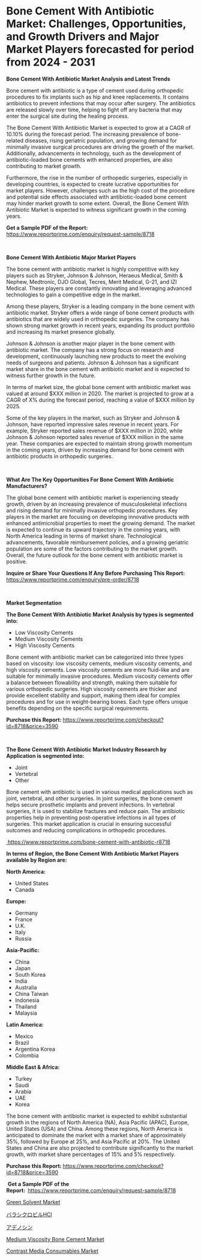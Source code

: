 <p><h1>Bone Cement With Antibiotic Market: Challenges, Opportunities, and Growth Drivers and Major Market Players forecasted for period from 2024 - 2031</h1></p><p><strong>Bone Cement With Antibiotic Market Analysis and Latest Trends</strong></p>
<p><p>Bone cement with antibiotic is a type of cement used during orthopedic procedures to fix implants such as hip and knee replacements. It contains antibiotics to prevent infections that may occur after surgery. The antibiotics are released slowly over time, helping to fight off any bacteria that may enter the surgical site during the healing process.</p><p>The Bone Cement With Antibiotic Market is expected to grow at a CAGR of 10.10% during the forecast period. The increasing prevalence of bone-related diseases, rising geriatric population, and growing demand for minimally invasive surgical procedures are driving the growth of the market. Additionally, advancements in technology, such as the development of antibiotic-loaded bone cements with enhanced properties, are also contributing to market growth.</p><p>Furthermore, the rise in the number of orthopedic surgeries, especially in developing countries, is expected to create lucrative opportunities for market players. However, challenges such as the high cost of the procedure and potential side effects associated with antibiotic-loaded bone cement may hinder market growth to some extent. Overall, the Bone Cement With Antibiotic Market is expected to witness significant growth in the coming years.</p></p>
<p><strong>Get a Sample PDF of the Report:&nbsp;</strong> <a href="https://www.reportprime.com/enquiry/request-sample/8718">https://www.reportprime.com/enquiry/request-sample/8718</a></p>
<p>&nbsp;</p>
<p><strong>Bone Cement With Antibiotic Major Market Players</strong></p>
<p><p>The bone cement with antibiotic market is highly competitive with key players such as Stryker, Johnson & Johnson, Heraeus Medical, Smith & Nephew, Medtronic, DJO Global, Tecres, Merit Medical, G-21, and IZI Medical. These players are constantly innovating and leveraging advanced technologies to gain a competitive edge in the market.</p><p>Among these players, Stryker is a leading company in the bone cement with antibiotic market. Stryker offers a wide range of bone cement products with antibiotics that are widely used in orthopedic surgeries. The company has shown strong market growth in recent years, expanding its product portfolio and increasing its market presence globally.</p><p>Johnson & Johnson is another major player in the bone cement with antibiotic market. The company has a strong focus on research and development, continuously launching new products to meet the evolving needs of surgeons and patients. Johnson & Johnson has a significant market share in the bone cement with antibiotic market and is expected to witness further growth in the future.</p><p>In terms of market size, the global bone cement with antibiotic market was valued at around $XXX million in 2020. The market is projected to grow at a CAGR of X% during the forecast period, reaching a value of $XXX million by 2025.</p><p>Some of the key players in the market, such as Stryker and Johnson & Johnson, have reported impressive sales revenue in recent years. For example, Stryker reported sales revenue of $XXX million in 2020, while Johnson & Johnson reported sales revenue of $XXX million in the same year. These companies are expected to maintain strong growth momentum in the coming years, driven by increasing demand for bone cement with antibiotic products in orthopedic surgeries.</p></p>
<p>&nbsp;</p>
<p><strong>What Are The Key Opportunities For Bone Cement With Antibiotic Manufacturers?</strong></p>
<p><p>The global bone cement with antibiotic market is experiencing steady growth, driven by an increasing prevalence of musculoskeletal infections and rising demand for minimally invasive orthopedic procedures. Key players in the market are focusing on developing innovative products with enhanced antimicrobial properties to meet the growing demand. The market is expected to continue its upward trajectory in the coming years, with North America leading in terms of market share. Technological advancements, favorable reimbursement policies, and a growing geriatric population are some of the factors contributing to the market growth. Overall, the future outlook for the bone cement with antibiotic market is positive.</p></p>
<p><strong>Inquire or Share Your Questions If Any Before Purchasing This Report:</strong> <a href="https://www.reportprime.com/enquiry/pre-order/8718">https://www.reportprime.com/enquiry/pre-order/8718</a></p>
<p>&nbsp;</p>
<p><strong>Market Segmentation</strong></p>
<p><strong>The Bone Cement With Antibiotic Market Analysis by types is segmented into:</strong></p>
<p><ul><li>Low Viscosity Cements</li><li>Medium Viscosity Cements</li><li>High Viscosity Cements</li></ul></p>
<p><p>Bone cement with antibiotic market can be categorized into three types based on viscosity: low viscosity cements, medium viscosity cements, and high viscosity cements. Low viscosity cements are more fluid-like and are suitable for minimally invasive procedures. Medium viscosity cements offer a balance between flowability and strength, making them suitable for various orthopedic surgeries. High viscosity cements are thicker and provide excellent stability and support, making them ideal for complex procedures and for use in weight-bearing bones. Each type offers unique benefits depending on the specific surgical requirements.</p></p>
<p><strong>Purchase this Report:&nbsp;</strong><a href="https://www.reportprime.com/checkout?id=8718&price=3590">https://www.reportprime.com/checkout?id=8718&price=3590</a></p>
<p>&nbsp;</p>
<p><strong>The Bone Cement With Antibiotic Market Industry Research by Application is segmented into:</strong></p>
<p><ul><li>Joint</li><li>Vertebral</li><li>Other</li></ul></p>
<p><p>Bone cement with antibiotic is used in various medical applications such as joint, vertebral, and other surgeries. In joint surgeries, the bone cement helps secure prosthetic implants and prevent infections. In vertebral surgeries, it is used to stabilize fractures and reduce pain. The antibiotic properties help in preventing post-operative infections in all types of surgeries. This market application is crucial in ensuring successful outcomes and reducing complications in orthopedic procedures.</p></p>
<p><a href="https://www.reportprime.com/bone-cement-with-antibiotic-r8718">&nbsp;https://www.reportprime.com/bone-cement-with-antibiotic-r8718</a></p>
<p><strong>In terms of Region, the Bone Cement With Antibiotic Market Players available by Region are:</strong></p>
<p>
    <p> <strong> North America: </strong>
        <ul>
            <li>United States</li>
            <li>Canada</li>
        </ul>
        </p> 
    <p> <strong> Europe: </strong>
        <ul>
            <li>Germany</li>
            <li>France</li>
            <li>U.K.</li>
            <li>Italy</li>
            <li>Russia</li>
        </ul>
        </p> 
    <p> <strong> Asia-Pacific: </strong>
        <ul>
            <li>China</li>
            <li>Japan</li>
            <li>South Korea</li>
            <li>India</li>
            <li>Australia</li>
            <li>China Taiwan</li>
            <li>Indonesia</li>
            <li>Thailand</li>
            <li>Malaysia</li>
        </ul>
        </p> 
    <p> <strong> Latin America: </strong>
        <ul>
            <li>Mexico</li>
            <li>Brazil</li>
            <li>Argentina Korea</li>
            <li>Colombia</li>
        </ul>
        </p> 
    <p> <strong> Middle East & Africa: </strong>
        <ul>
            <li>Turkey</li>
            <li>Saudi</li>
            <li>Arabia</li>
            <li>UAE</li>
            <li>Korea</li>
        </ul>
    </p>
    </p>
<p><p>The bone cement with antibiotic market is expected to exhibit substantial growth in the regions of North America (NA), Asia Pacific (APAC), Europe, United States (USA) and China. Among these regions, North America is anticipated to dominate the market with a market share of approximately 35%, followed by Europe at 25%, and Asia Pacific at 20%. The United States and China are also projected to contribute significantly to the market growth, with market share percentages of 15% and 5% respectively.</p></p>
<p><strong>Purchase this Report: </strong><a href="https://www.reportprime.com/checkout?id=8718&price=3590">https://www.reportprime.com/checkout?id=8718&price=3590</a></p>
<p>&nbsp;<strong>Get a Sample PDF of the Report:&nbsp;&nbsp;</strong><a href="https://www.reportprime.com/enquiry/request-sample/8718">https://www.reportprime.com/enquiry/request-sample/8718</a></p>
<p><strong></strong></p>
<p><p><a href="https://issuu.com/reportprime-2/docs/green-solvent-market-size-2030.pptx">Green Solvent Market</a></p><p><a href="https://github.com/moulafa/Market-Research-Report-List-1/blob/main/127162723106.md">バラシクロビルHCl</a></p><p><a href="https://github.com/SantosDicki04/Market-Research-Report-List-1/blob/main/958377323107.md">アデノシン</a></p><p><a href="https://github.com/ruddyyedelwadw/Market-Research-Report-List-2/blob/main/medium-viscosity-bone-cement-market.md">Medium Viscosity Bone Cement Market</a></p><p><a href="https://github.com/jaidynmorantestelletmjzya/Market-Research-Report-List-2/blob/main/contrast-media-consumables-market.md">Contrast Media Consumables Market</a></p></p>